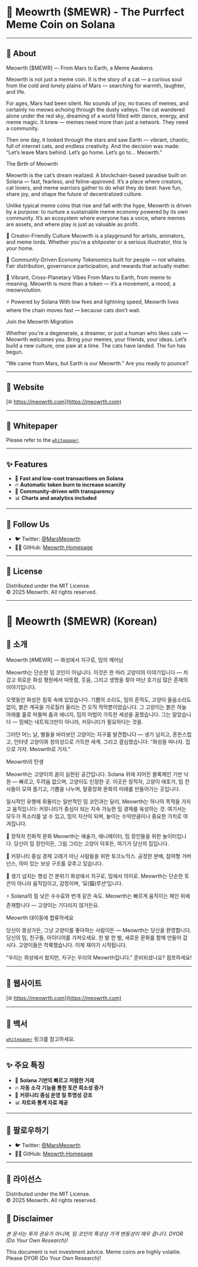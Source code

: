# 🐾 Meowrth ($MEWR) - The Purrfect Meme Coin on Solana

---

## 🔹 About

Meowrth [$MEWR] — From Mars to Earth, a Meme Awakens

Meowrth is not just a meme coin.
It is the story of a cat — a curious soul from the cold and lonely plains of Mars — searching for warmth, laughter, and life.

For ages, Mars had been silent.
No sounds of joy, no traces of memes, and certainly no meows echoing through the dusty valleys.
The cat wandered alone under the red sky, dreaming of a world filled with dance, energy, and meme magic.
It knew — memes need more than just a network. They need a community.

Then one day, it looked through the stars and saw Earth — vibrant, chaotic, full of internet cats, and endless creativity.
And the decision was made:
“Let’s leave Mars behind. Let’s go home. Let’s go to... Meowrth.”

The Birth of Meowrth

Meowrth is the cat’s dream realized.
A blockchain-based paradise built on Solana — fast, fearless, and feline-approved.
It’s a place where creators, cat lovers, and meme warriors gather to do what they do best:
have fun, share joy, and shape the future of decentralized culture.

Unlike typical meme coins that rise and fall with the hype, Meowrth is driven by a purpose:
to nurture a sustainable meme economy powered by its own community.
It’s an ecosystem where everyone has a voice, where memes are assets, and where play is just as valuable as profit.

🎨 Creator-Friendly Culture
Meowrth is a playground for artists, animators, and meme lords. Whether you're a shitposter or a serious illustrator, this is your home.

💬 Community-Driven Economy
Tokenomics built for people — not whales. Fair distribution, governance participation, and rewards that actually matter.

🎉 Vibrant, Cross-Planetary Vibes
From Mars to Earth, from meme to meaning. Meowrth is more than a token — it’s a movement, a mood, a meowvolution.

⚡ Powered by Solana
With low fees and lightning speed, Meowrth lives where the chain moves fast — because cats don’t wait.

Join the Meowrth Migration

Whether you're a degenerate, a dreamer, or just a human who likes cats — Meowrth welcomes you.
Bring your memes, your friends, your ideas. Let’s build a new culture, one paw at a time.
The cats have landed. The fun has begun.

“We came from Mars, but Earth is our Meowrth.”
Are you ready to pounce?

---

## 🔗 Website

[🌐 https://meowrth.com](https://meowrth.com)

---

## 📄 Whitepaper

Please refer to the [`whitepaper`](https://meowrth.com/whitepaper).

---

## ✨ Features

- 🚀 **Fast and low-cost transactions on Solana**  
- 🔥 **Automatic token burn to increase scarcity**  
- 🤝 **Community-driven with transparency**  
- 📊 **Charts and analytics included**

---

## 📣 Follow Us

- 🐦 Twitter: [@MarsMeowrth](https://x.com/MarsMeowrth)  
- 🧑‍💻 GitHub: [Meowrth Homepage](https://github.com/Meowrth/meowrth-homepage)

---

## 🧾 License

Distributed under the MIT License.  
© 2025 Meowrth. All rights reserved.

---

# 🐾 Meowrth ($MEWR) (Korean)

## 🔹 소개

Meowrth [#MEWR] — 화성에서 지구로, 밈의 깨어남

Meowrth는 단순한 밈 코인이 아닙니다.
이것은 한 마리 고양이의 이야기입니다 — 차갑고 외로운 화성 평원에서 따뜻함, 웃음, 그리고 생명을 찾아 떠난 호기심 많은 존재의 이야기입니다.

오랫동안 화성은 침묵 속에 있었습니다.
기쁨의 소리도, 밈의 흔적도, 고양이 울음소리도 없이, 붉은 계곡을 가로질러 울리는 건 오직 적막뿐이었습니다.
그 고양이는 붉은 하늘 아래를 홀로 떠돌며 춤과 에너지, 밈의 마법이 가득한 세상을 꿈꿨습니다.
그는 알았습니다 — 밈에는 네트워크만이 아니라, 커뮤니티가 필요하다는 것을.

그러던 어느 날, 별들을 바라보던 고양이는 지구를 발견합니다 — 생기 넘치고, 혼돈스럽고, 인터넷 고양이와 창의성으로 가득한 세계.
그리고 결심했습니다:
“화성을 떠나자. 집으로 가자. Meowrth로 가자.”

Meowrth의 탄생

Meowrth는 고양이의 꿈이 실현된 공간입니다.
Solana 위에 지어진 블록체인 기반 낙원 — 빠르고, 두려움 없으며, 고양이도 인정한 곳.
이곳은 창작자, 고양이 애호가, 밈 전사들이 모여 즐기고, 기쁨을 나누며, 탈중앙화 문화의 미래를 만들어가는 곳입니다.

일시적인 유행에 휘둘리는 일반적인 밈 코인과는 달리, Meowrth는 하나의 목적을 가지고 움직입니다:
커뮤니티가 중심이 되는 지속 가능한 밈 경제를 육성하는 것.
여기서는 모두가 목소리를 낼 수 있고, 밈이 자산이 되며, 놀이는 수익만큼이나 중요한 가치로 여겨집니다.

🎨 창작자 친화적 문화
Meowrth는 예술가, 애니메이터, 밈 장인들을 위한 놀이터입니다.
당신이 밈 장인이든, 그림 그리는 고양이 덕후든, 여기가 당신의 집입니다.

💬 커뮤니티 중심 경제
고래가 아닌 사람들을 위한 토크노믹스. 공정한 분배, 참여형 거버넌스, 의미 있는 보상 구조를 갖추고 있습니다.

🎉 생기 넘치는 행성 간 분위기
화성에서 지구로, 밈에서 의미로. Meowrth는 단순한 토큰이 아니라 움직임이고, 감정이며, ‘묘(猫)루션’입니다.

⚡ Solana의 힘
낮은 수수료와 번개 같은 속도. Meowrth는 빠르게 움직이는 체인 위에 존재합니다 — 고양이는 기다리지 않거든요.

Meowrth 대이동에 합류하세요

당신이 몽상가든, 그냥 고양이를 좋아하는 사람이든 — Meowrth는 당신을 환영합니다.
당신의 밈, 친구들, 아이디어를 가져오세요. 한 발 한 발, 새로운 문화를 함께 만들어 갑시다.
고양이들은 착륙했습니다. 이제 재미가 시작됩니다.

“우리는 화성에서 왔지만, 지구는 우리의 Meowrth입니다.”
준비되셨나요? 점프하세요!

---

## 🔗 웹사이트

[🌐 https://meowrth.com](https://meowrth.com)

---

## 📄 백서

[`whitepaper`](https://meowrth.com/whitepaper) 링크를 참고하세요.

---

## ✨ 주요 특징

- 🚀 **Solana 기반의 빠르고 저렴한 거래**  
- 🔥 **자동 소각 기능을 통한 토큰 희소성 증가**  
- 🤝 **커뮤니티 중심 운영 및 투명성 강조**  
- 📊 **차트와 통계 자료 제공**

---

## 📣 팔로우하기

- 🐦 Twitter: [@MarsMeowrth](https://x.com/MarsMeowrth)  
- 🧑‍💻 GitHub: [Meowrth Homepage](https://github.com/Meowrth/meowrth-homepage)

---

## 🧾 라이선스

Distributed under the MIT License.  
© 2025 Meowrth. All rights reserved.

## 📌 Disclaimer

*본 문서는 투자 권유가 아니며, 밈 코인의 특성상 가격 변동성이 매우 큽니다. DYOR (Do Your Own Research)!*

This document is not investment advice. Meme coins are highly volatile. Please DYOR (Do Your Own Research)!


